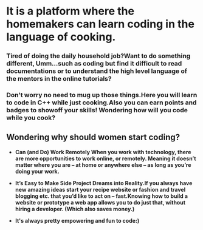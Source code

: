 # It is a platform where the homemakers can learn coding in the language of cooking.

### Tired of doing the daily household job?Want to do something different, Umm...such as coding but find it difficult to read documentations or to understand the high level language of the mentors in the online tutorials?

### Don't worry no need to mug up those things.Here you will learn to code in C++ while just cooking.Also you can earn points and badges to showoff your skills! Wondering how will you code while you cook?

## Wondering why should women start coding?

* **Can (and Do) Work Remotely When you work with technology, there are more opportunities to work online, or remotely. Meaning it doesn’t matter where you are – at home or anywhere else – as long as you’re doing your work.**

* **It’s Easy to Make Side Project Dreams into Reality.If you always have new amazing ideas start your recipe website or fashion and travel blogging etc. that you’d like to act on – fast.Knowing how to build a website or prototype a web app allows you to do just that, without hiring a developer. (Which also saves money.)**

* **It's always pretty empowering and fun to code:)**